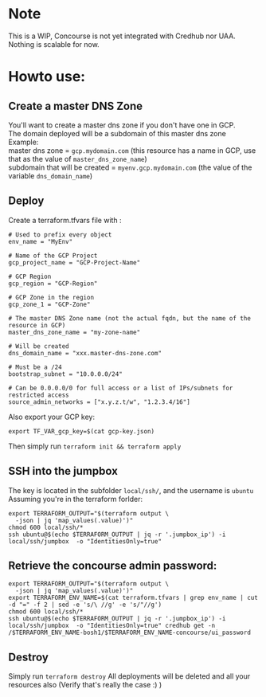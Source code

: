 # Note
This is a WIP, Concourse is not yet integrated with Credhub nor UAA.  
Nothing is scalable for now.

# Howto use:
## Create a master DNS Zone
You'll want to create a master dns zone if you don't have one in GCP.  
The domain deployed will be a subdomain of this master dns zone  
Example:  
master dns zone = `gcp.mydomain.com` (this resource has a name in GCP, use that as the value of `master_dns_zone_name`)  
subdomain that will be created = `myenv.gcp.mydomain.com` (the value of the variable `dns_domain_name`)

## Deploy
Create a terraform.tfvars file with :
```
# Used to prefix every object
env_name = "MyEnv"

# Name of the GCP Project
gcp_project_name = "GCP-Project-Name"

# GCP Region
gcp_region = "GCP-Region"

# GCP Zone in the region
gcp_zone_1 = "GCP-Zone"

# The master DNS Zone name (not the actual fqdn, but the name of the resource in GCP)
master_dns_zone_name = "my-zone-name"

# Will be created
dns_domain_name = "xxx.master-dns-zone.com"

# Must be a /24
bootstrap_subnet = "10.0.0.0/24"

# Can be 0.0.0.0/0 for full access or a list of IPs/subnets for restricted access
source_admin_networks = ["x.y.z.t/w", "1.2.3.4/16"] 

```

Also export your GCP key:
```
export TF_VAR_gcp_key=$(cat gcp-key.json)
```

Then simply run `terraform init && terraform apply`

## SSH into the jumpbox
The key is located in the subfolder `local/ssh/`, and the username is `ubuntu`  
Assuming you're in the terraform forlder:
```
export TERRAFORM_OUTPUT="$(terraform output \
  -json | jq 'map_values(.value)')"
chmod 600 local/ssh/*
ssh ubuntu@$(echo $TERRAFORM_OUTPUT | jq -r '.jumpbox_ip') -i local/ssh/jumpbox  -o "IdentitiesOnly=true"
```

## Retrieve the concourse admin password:
```
export TERRAFORM_OUTPUT="$(terraform output \
  -json | jq 'map_values(.value)')"
export TERRAFORM_ENV_NAME=$(cat terraform.tfvars | grep env_name | cut -d "=" -f 2 | sed -e 's/\ //g' -e 's/"//g')
chmod 600 local/ssh/*
ssh ubuntu@$(echo $TERRAFORM_OUTPUT | jq -r '.jumpbox_ip') -i local/ssh/jumpbox  -o "IdentitiesOnly=true" credhub get -n /$TERRAFORM_ENV_NAME-bosh1/$TERRAFORM_ENV_NAME-concourse/ui_password
```

## Destroy
Simply run `terraform destroy`
All deployments will be deleted and all your resources also (Verify that's really the case :) )